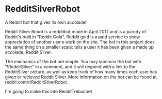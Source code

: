 # RedditSilverRobot
A Reddit bot that gives its own accolade!

Reddit Silver Robot is a redditbot made in April 2017 and is a parody of Reddit's built in "Reddit Gold". Reddit gold is a paid service to show appreciation of another users work on the site. The bot in this project does the same thing on a smaller scale: tells a user it has been given a made up accolade, Reddit Silver.

The mechanics of the bot are simple. You may summon the bot with "!RedditSilver" in a comment, and it will respond with a link to the RedditSilver picture, as well as keep track of how many times each user has given or recieved Reddit Silver. More information on the bot can be found at reddit.com/r/RedditSilverRobot.

I'm going to make this into RedditTrebuchet
